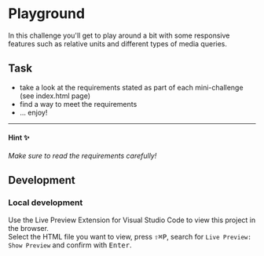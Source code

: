 # Playground

In this challenge you'll get to play around a bit with some responsive features such as relative units and different types of media queries.

## Task

- take a look at the requirements stated as part of each mini-challenge (see index.html page)
- find a way to meet the requirements
- ... enjoy!

---

#### Hint ✨

_Make sure to read the requirements carefully!_

## Development

### Local development

Use the Live Preview Extension for Visual Studio Code to view this project in the browser.  
Select the HTML file you want to view, press <kbd>⇧</kbd><kbd>⌘</kbd><kbd>P</kbd>, search for `Live Preview: Show Preview` and confirm with <kbd>Enter</kbd>.
